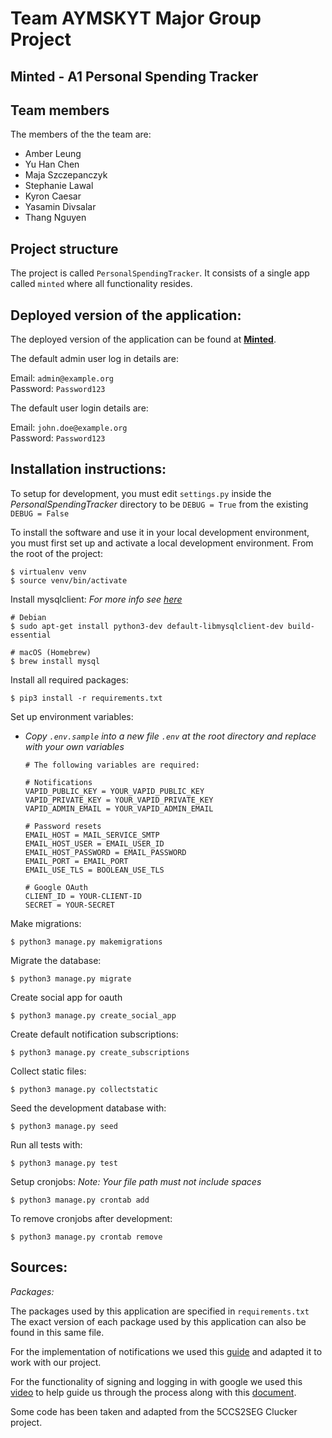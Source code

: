 # Team AYMSKYT Major Group Project
## Minted - A1 Personal Spending Tracker

## Team members

The members of the the team are:

- Amber Leung
- Yu Han Chen
- Maja Szczepanczyk
- Stephanie Lawal
- Kyron Caesar
- Yasamin Divsalar
- Thang Nguyen

## Project structure

The project is called `PersonalSpendingTracker`. It consists of a single app called `minted` where all functionality resides.

## Deployed version of the application:
The deployed version of the application can be found at **[Minted](https://minted-aymskyt.azurewebsites.net/)**.

The default admin user log in details are:

Email: `admin@example.org`  
Password: `Password123`

The default user login details are:

Email: `john.doe@example.org`  
Password: `Password123`

## Installation instructions:
To setup for development, you must edit `settings.py` inside the *PersonalSpendingTracker* directory to be 
`DEBUG = True` from the existing `DEBUG = False`

To install the software and use it in your local development environment, you must first set up and activate a 
local development environment.  From the root of the project:
```
$ virtualenv venv
$ source venv/bin/activate
```
Install mysqlclient:
*For more info see [here](https://pypi.org/project/mysqlclient/)*
```
# Debian
$ sudo apt-get install python3-dev default-libmysqlclient-dev build-essential

# macOS (Homebrew)
$ brew install mysql
```
Install all required packages:
```
$ pip3 install -r requirements.txt
```
Set up environment variables:
- *Copy `.env.sample` into a new file `.env`  at the root directory and replace with your own variables*

  ```dotenv
  # The following variables are required:
  
  # Notifications
  VAPID_PUBLIC_KEY = YOUR_VAPID_PUBLIC_KEY
  VAPID_PRIVATE_KEY = YOUR_VAPID_PRIVATE_KEY
  VAPID_ADMIN_EMAIL = YOUR_VAPID_ADMIN_EMAIL
  
  # Password resets
  EMAIL_HOST = MAIL_SERVICE_SMTP
  EMAIL_HOST_USER = EMAIL_USER_ID
  EMAIL_HOST_PASSWORD = EMAIL_PASSWORD
  EMAIL_PORT = EMAIL_PORT
  EMAIL_USE_TLS = BOOLEAN_USE_TLS
  
  # Google OAuth
  CLIENT_ID = YOUR-CLIENT-ID
  SECRET = YOUR-SECRET
  ```

Make migrations:
```
$ python3 manage.py makemigrations
```
Migrate the database:
```
$ python3 manage.py migrate
```
Create social app for oauth
```
$ python3 manage.py create_social_app
```
Create default notification subscriptions:
```
$ python3 manage.py create_subscriptions
```
Collect static files:
```
$ python3 manage.py collectstatic
```
Seed the development database with:
```
$ python3 manage.py seed
```
Run all tests with:
```
$ python3 manage.py test
```
Setup cronjobs:
*Note: Your file path must not include spaces*
```
$ python3 manage.py crontab add
```
To remove cronjobs after development:
```
$ python3 manage.py crontab remove
```

## Sources:

*Packages:*

The packages used by this application are specified in `requirements.txt`
The exact version of each package used by this application can also be found in this same file.

For the implementation of notifications we used this [guide](https://www.digitalocean.com/community/tutorials/how-to-send-web-push-notifications-from-django-applications)
and adapted it to work with our project.

For the functionality of signing and logging in with google we used this [video](https://youtu.be/GQySb3W2feo)
to help guide us through the process along with this [document](https://django-allauth.readthedocs.io/en/latest/).

Some code has been taken and adapted from the 5CCS2SEG Clucker project.

